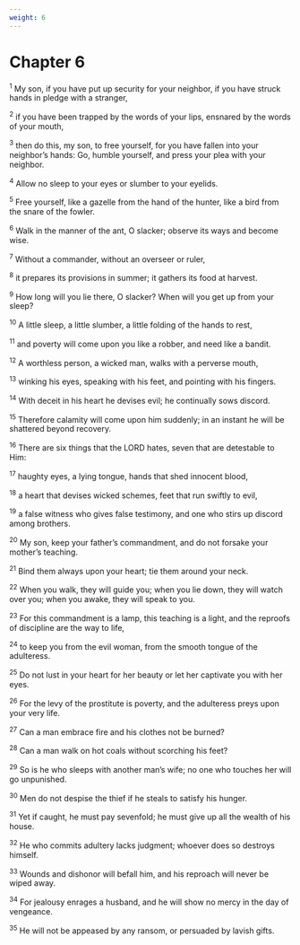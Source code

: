 ```yaml
---
weight: 6
---
```


# Chapter 6

<sup>1</sup> My son, if you have put up security for your neighbor, if you have struck hands in pledge with a stranger, 

<sup>2</sup> if you have been trapped by the words of your lips, ensnared by the words of your mouth, 

<sup>3</sup> then do this, my son, to free yourself, for you have fallen into your neighbor’s hands: Go, humble yourself, and press your plea with your neighbor. 

<sup>4</sup> Allow no sleep to your eyes or slumber to your eyelids. 

<sup>5</sup> Free yourself, like a gazelle from the hand of the hunter, like a bird from the snare of the fowler. 

<sup>6</sup> Walk in the manner of the ant, O slacker; observe its ways and become wise. 

<sup>7</sup> Without a commander, without an overseer or ruler, 

<sup>8</sup> it prepares its provisions in summer; it gathers its food at harvest. 

<sup>9</sup> How long will you lie there, O slacker? When will you get up from your sleep? 

<sup>10</sup> A little sleep, a little slumber, a little folding of the hands to rest, 

<sup>11</sup> and poverty will come upon you like a robber, and need like a bandit. 

<sup>12</sup> A worthless person, a wicked man, walks with a perverse mouth, 

<sup>13</sup> winking his eyes, speaking with his feet, and pointing with his fingers. 

<sup>14</sup> With deceit in his heart he devises evil; he continually sows discord. 

<sup>15</sup> Therefore calamity will come upon him suddenly; in an instant he will be shattered beyond recovery. 

<sup>16</sup> There are six things that the LORD hates, seven that are detestable to Him: 

<sup>17</sup> haughty eyes, a lying tongue, hands that shed innocent blood, 

<sup>18</sup> a heart that devises wicked schemes, feet that run swiftly to evil, 

<sup>19</sup> a false witness who gives false testimony, and one who stirs up discord among brothers. 

<sup>20</sup> My son, keep your father’s commandment, and do not forsake your mother’s teaching. 

<sup>21</sup> Bind them always upon your heart; tie them around your neck. 

<sup>22</sup> When you walk, they will guide you; when you lie down, they will watch over you; when you awake, they will speak to you. 

<sup>23</sup> For this commandment is a lamp, this teaching is a light, and the reproofs of discipline are the way to life, 

<sup>24</sup> to keep you from the evil woman, from the smooth tongue of the adulteress. 

<sup>25</sup> Do not lust in your heart for her beauty or let her captivate you with her eyes. 

<sup>26</sup> For the levy of the prostitute is poverty, and the adulteress preys upon your very life. 

<sup>27</sup> Can a man embrace fire and his clothes not be burned? 

<sup>28</sup> Can a man walk on hot coals without scorching his feet? 

<sup>29</sup> So is he who sleeps with another man’s wife; no one who touches her will go unpunished. 

<sup>30</sup> Men do not despise the thief if he steals to satisfy his hunger. 

<sup>31</sup> Yet if caught, he must pay sevenfold; he must give up all the wealth of his house. 

<sup>32</sup> He who commits adultery lacks judgment; whoever does so destroys himself. 

<sup>33</sup> Wounds and dishonor will befall him, and his reproach will never be wiped away. 

<sup>34</sup> For jealousy enrages a husband, and he will show no mercy in the day of vengeance. 

<sup>35</sup> He will not be appeased by any ransom, or persuaded by lavish gifts. 


